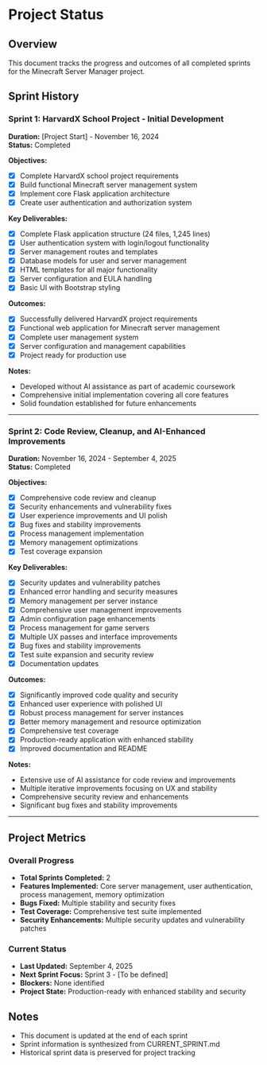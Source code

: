# Project Status

## Overview

This document tracks the progress and outcomes of all completed sprints for the Minecraft Server Manager project.

## Sprint History

### Sprint 1: HarvardX School Project - Initial Development

**Duration:** [Project Start] - November 16, 2024  
**Status:** Completed

**Objectives:**

- [x] Complete HarvardX school project requirements
- [x] Build functional Minecraft server management system
- [x] Implement core Flask application architecture
- [x] Create user authentication and authorization system

**Key Deliverables:**

- [x] Complete Flask application structure (24 files, 1,245 lines)
- [x] User authentication system with login/logout functionality
- [x] Server management routes and templates
- [x] Database models for user and server management
- [x] HTML templates for all major functionality
- [x] Server configuration and EULA handling
- [x] Basic UI with Bootstrap styling

**Outcomes:**

- [x] Successfully delivered HarvardX project requirements
- [x] Functional web application for Minecraft server management
- [x] Complete user management system
- [x] Server configuration and management capabilities
- [x] Project ready for production use

**Notes:**

- Developed without AI assistance as part of academic coursework
- Comprehensive initial implementation covering all core features
- Solid foundation established for future enhancements

---

### Sprint 2: Code Review, Cleanup, and AI-Enhanced Improvements

**Duration:** November 16, 2024 - September 4, 2025  
**Status:** Completed

**Objectives:**

- [x] Comprehensive code review and cleanup
- [x] Security enhancements and vulnerability fixes
- [x] User experience improvements and UI polish
- [x] Bug fixes and stability improvements
- [x] Process management implementation
- [x] Memory management optimizations
- [x] Test coverage expansion

**Key Deliverables:**

- [x] Security updates and vulnerability patches
- [x] Enhanced error handling and security measures
- [x] Memory management per server instance
- [x] Comprehensive user management improvements
- [x] Admin configuration page enhancements
- [x] Process management for game servers
- [x] Multiple UX passes and interface improvements
- [x] Bug fixes and stability improvements
- [x] Test suite expansion and security review
- [x] Documentation updates

**Outcomes:**

- [x] Significantly improved code quality and security
- [x] Enhanced user experience with polished UI
- [x] Robust process management for server instances
- [x] Better memory management and resource optimization
- [x] Comprehensive test coverage
- [x] Production-ready application with enhanced stability
- [x] Improved documentation and README

**Notes:**

- Extensive use of AI assistance for code review and improvements
- Multiple iterative improvements focusing on UX and stability
- Comprehensive security review and enhancements
- Significant bug fixes and stability improvements

---

## Project Metrics

### Overall Progress

- **Total Sprints Completed:** 2
- **Features Implemented:** Core server management, user authentication, process management, memory optimization
- **Bugs Fixed:** Multiple stability and security fixes
- **Test Coverage:** Comprehensive test suite implemented
- **Security Enhancements:** Multiple security updates and vulnerability patches

### Current Status

- **Last Updated:** September 4, 2025
- **Next Sprint Focus:** Sprint 3 - [To be defined]
- **Blockers:** None identified
- **Project State:** Production-ready with enhanced stability and security

## Notes

- This document is updated at the end of each sprint
- Sprint information is synthesized from CURRENT_SPRINT.md
- Historical sprint data is preserved for project tracking
